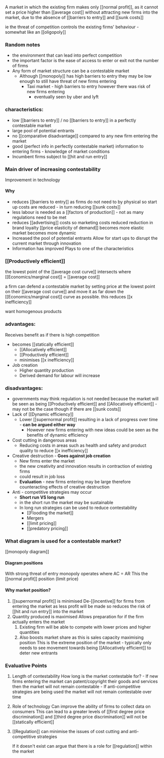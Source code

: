 A market in which the existing firm makes only [[normal profit]], as it cannot set a price higher than [[average cost]] without attracting new firms into the market, due to the absence of [[barriers to entry]] and [[sunk costs]]

ie the threat of competition controls the existing firms' behaviour - somewhat like an [[oligopoly]]

### Random notes
- the environment that can lead into perfect competition
- the important factor is the ease of access to enter or exit not the number of firms
- Any form of market structure can be a contestable market 
	- Although [[monopoly]] has high barriers to entry they may be low enough to still have threat of new firms entering
		- Taxi market - high barriers to entry however there was risk of new firms entering
			- eventually seen by uber and lyft
### characteristics:
- low [[barriers to entry]] / no [[barriers to entry]] in a perfectly contestable market
- large pool of potential entrants
- no [[comparative disadvantage]] compared to any new firm entering the market
- good (perfect info in perfectly contestable market) information to entering firms - knowledge of market conditions
- Incumbent firms subject to [[hit and run entry]]

### Main driver of increasing contestability
Improvement in technology 

#### Why
- reduces [[barriers to entry]] as firms do not need to by physical
	so start up costs are reduced - in turn reducing [[sunk costs]]
- less labour is needed as a [[factors of production]] - not as many regulations need to be met
- reduces [[advertising]] costs so marketing costs reduced
	reduction in brand loyalty
	[[price elasticity of demand]] becomes more elastic
	market becomes more dynamic
- Increased the pool of potential entrants
	Allow for start ups to disrupt the current market through innovation
- Information has improved 
	Plays to one of the characteristics
### [[Productively efficient]]
the lowest point of the [[average cost curve]] intersects  where [[Economics/marginal cost]] = [[average cost]]


a firm can defend a contestable market by setting price at the lowest point on their [[average cost curve]] and move it as far down the [[Economics/marginal cost]] curve as possible.
	this reduces [[x inefficiency]]

want homogenous products
### advantages:
Receives benefit as if there is high competition 
- becomes [[statically efficient]]
	- [[Allocatively efficient]]
	- [[Productively efficient]]
	- minimises [[x inefficiency]]
- Job creation
	- Higher quantity production
	- Derived demand for labour will increase
### disadvantages:
- governments may think regulation is not needed because the market will be seen as being [[Productively efficient]] and [[Allocatively efficient]] - may not be the case though if there are [[sunk costs]]
- Lack of [[Dynamic efficiency]] 
	- Lower [[supernormal profit]] resulting in a lack of progress over time - **can be argued either way**
		- However new firms entering with new ideas could be seen as the benefits of dynamic efficiency 
- Cost cutting in dangerous areas
	- Reducing costs in areas such as health and safety and product quality to reduce [[x inefficiency]]
- Creative destruction - **Goes against job creation**
	- New firms enter the market
	- the new creativity and innovation results in contraction of existing firms
	- could result in job loss
	- **Evaluation** - new firms entering may be large therefore counteracting effects of creative destruction
- Anti - competitive strategies may occur
	- **Short run VS long run**
	- in the short run the market may be sustainable 
	- In long run strategies can be used to reduce contestability
		- [[Flooding the market]]
		- Mergers
		- [[limit pricing]]
		- [[predatory pricing]]

### What diagram is used for a contestable market?
[[monopoly diagram]]

#### Diagram positions
With strong threat of entry monopoly operates where AC = AR
	This the [[normal profit]] position (limit price)

#### Why market position?
1. [[supernormal profit]] is minimised 
	De-[[incentive]] for firms from entering the market as less profit will be made
	so reduces the risk of [[hit and run entry]] into the market
2. Quantity produced is maximised
	Allows preparation for if the firm actually enters the market
	1. Existing firm will be able to compete with lower prices and higher quantities
	2. Also boosts market share as this is sales capacity maximising position 
This is the extreme position of the market - typically only needs to see movement towards being [[Allocatively efficient]] to deter new entrants

### Evaluative Points
1. Length of contestability
	How long is the market contestable for?
		- If new firms entering the market can patent/copyright their goods and services then the market will not remain contestable
		- If anti-competitive strategies are being used the market will not remain contestable over time
2. Role of technology
	Can improve the ability of firms to collect data on consumers
		This can lead to a greater levels of [[first degree price discrimination]] and [[third degree price discrimination]]
		will not be [[statically efficient]]
3. [[Regulation]]
	can minimise the issues of cost cutting and anti-competitive strategies

	If it doesn't exist can argue that there is a role for [[regulation]] within the market